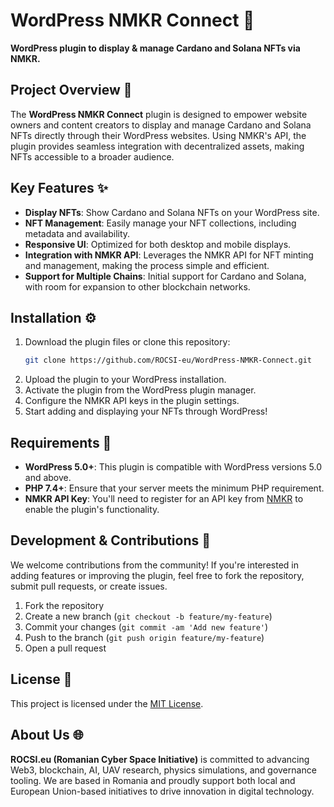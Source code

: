 # WordPress NMKR Connect 🔌

**WordPress plugin to display & manage Cardano and Solana NFTs via NMKR.**

## Project Overview 📖

The **WordPress NMKR Connect** plugin is designed to empower website owners and content creators to display and manage Cardano and Solana NFTs directly through their WordPress websites. Using NMKR's API, the plugin provides seamless integration with decentralized assets, making NFTs accessible to a broader audience.

## Key Features ✨

- **Display NFTs**: Show Cardano and Solana NFTs on your WordPress site.
- **NFT Management**: Easily manage your NFT collections, including metadata and availability.
- **Responsive UI**: Optimized for both desktop and mobile displays.
- **Integration with NMKR API**: Leverages the NMKR API for NFT minting and management, making the process simple and efficient.
- **Support for Multiple Chains**: Initial support for Cardano and Solana, with room for expansion to other blockchain networks.

## Installation ⚙️

1. Download the plugin files or clone this repository:
   ```bash
   git clone https://github.com/ROCSI-eu/WordPress-NMKR-Connect.git

2. Upload the plugin to your WordPress installation.
3. Activate the plugin from the WordPress plugin manager.
4. Configure the NMKR API keys in the plugin settings.
5. Start adding and displaying your NFTs through WordPress!

## Requirements 📝

- **WordPress 5.0+**: This plugin is compatible with WordPress versions 5.0 and above.
- **PHP 7.4+**: Ensure that your server meets the minimum PHP requirement.
- **NMKR API Key**: You'll need to register for an API key from [NMKR](https://www.nmkr.io/) to enable the plugin's functionality.

## Development & Contributions 🤝

We welcome contributions from the community! If you're interested in adding features or improving the plugin, feel free to fork the repository, submit pull requests, or create issues.

1. Fork the repository
2. Create a new branch (`git checkout -b feature/my-feature`)
3. Commit your changes (`git commit -am 'Add new feature'`)
4. Push to the branch (`git push origin feature/my-feature`)
5. Open a pull request

## License 📜

This project is licensed under the [MIT License](LICENSE).

## About Us 🌐

**ROCSI.eu (Romanian Cyber Space Initiative)** is committed to advancing Web3, blockchain, AI, UAV research, physics simulations, and governance tooling. We are based in Romania and proudly support both local and European Union-based initiatives to drive innovation in digital technology.
